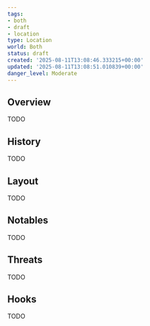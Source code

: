 ```yaml
---
tags:
- both
- draft
- location
type: Location
world: Both
status: draft
created: '2025-08-11T13:08:46.333215+00:00'
updated: '2025-08-11T13:08:51.010839+00:00'
danger_level: Moderate
---
```



## Overview

TODO
## History

TODO
## Layout

TODO
## Notables

TODO
## Threats

TODO
## Hooks

TODO
